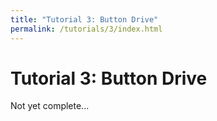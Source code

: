 ```yaml
---
title: "Tutorial 3: Button Drive"
permalink: /tutorials/3/index.html
---
```

# Tutorial 3: Button Drive

Not yet complete...
